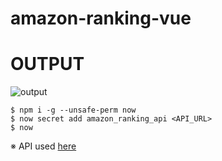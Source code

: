 # amazon-ranking-vue

# OUTPUT
![output](https://res.cloudinary.com/silverbirder/image/upload/v1554006293/randomAmazonRanking/randomAmazonRanking.gif)

```
$ npm i -g --unsafe-perm now
$ now secret add amazon_ranking_api <API_URL>
$ now
```

※ API used [here](https://github.com/Silver-birder/amazon-ranking-api)